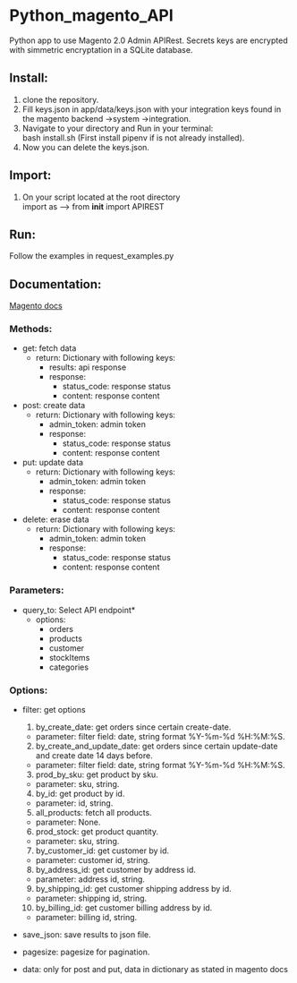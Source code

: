# Python_magento_API
Python app to use Magento 2.0 Admin APIRest.
Secrets keys are encrypted with simmetric encryptation in a SQLite database.

## Install:
1. clone the repository.
2. Fill keys.json in app/data/keys.json with your integration keys found in the magento backend ->system ->integration.
3. Navigate to your directory and Run in your terminal: \
     bash install.sh (First install pipenv if is not already installed).
5. Now you can delete the keys.json.

## Import:
1. On your script located at the root directory \
      import as --> from __init__ import APIREST

## Run:
Follow the examples in request_examples.py

## Documentation:
[Magento docs](https://magento.redoc.ly/2.4.2-admin/) 
### Methods:
- get: fetch data
    - return: Dictionary with following keys:
      - results: api response
      - response:
        - status_code: response status
        - content: response content
- post: create data
    - return: Dictionary with following keys:
      - admin_token: admin token
      - response:
        - status_code: response status
        - content: response content    
- put: update data
    - return: Dictionary with following keys:
      - admin_token: admin token
      - response:
        - status_code: response status
        - content: response content    
- delete: erase data
    - return: Dictionary with following keys:
      - admin_token: admin token
      - response:
        - status_code: response status
        - content: response content    
 
### Parameters:
- query_to: Select API endpoint*
  - options:
    - orders
    - products
    - customer
    - stockItems
    - categories

### Options:
- filter: get options
  1. by_create_date: get orders since certain create-date.
    - parameter: filter field: date, string format %Y-%m-%d %H:%M:%S.
  2. by_create_and_update_date: get orders since certain update-date and create date 14 days before.
    - parameter: filter field: date, string format %Y-%m-%d %H:%M:%S.
  3. prod_by_sku: get product by sku.
    - parameter: sku, string.
  4. by_id: get product by id.
    - parameter: id, string.
  5. all_products: fetch all products.
    - parameter: None.
  6. prod_stock: get product quantity.
    - parameter: sku, string.
  7. by_customer_id: get customer by id.
    - parameter: customer id, string.
  8. by_address_id: get customer by address id.
    - parameter: address id, string.
  9. by_shipping_id: get customer shipping address by id.
    - parameter: shipping id, string.
  10. by_billing_id: get customer billing address by id.
    - parameter: billing id, string.

- save_json: save results to json file.
- pagesize: pagesize for pagination.
- data: only for post and put, data in dictionary as stated in magento docs
